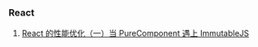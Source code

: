 ### React
1. [React 的性能优化（一）当 PureComponent 遇上 ImmutableJS](https://segmentfault.com/a/1190000011408775)
